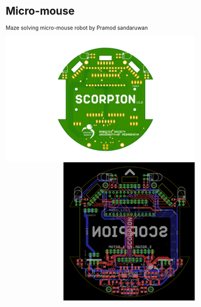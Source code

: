 # Micro-mouse
Maze solving micro-mouse robot by Pramod sandaruwan

<img align="left" img src="./media/pcb.png" width="600"/> <img align="right" img src="./media/layout.png" width="350"/>
